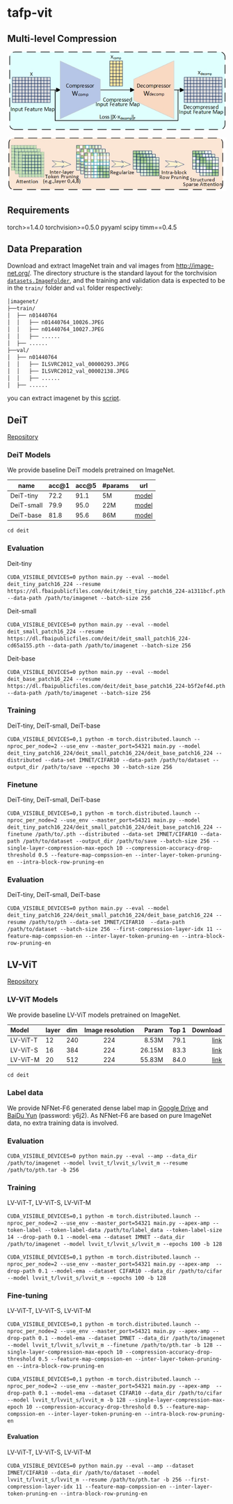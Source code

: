 # tafp-vit

## Multi-level Compression
![compression](/fig/compression.jpg "compression")

![pruning](/fig/pruning.jpg "pruning")

## Requirements
torch>=1.4.0
torchvision>=0.5.0
pyyaml
scipy
timm==0.4.5


## Data Preparation

Download and extract ImageNet train and val images from http://image-net.org/.
The directory structure is the standard layout for the torchvision [`datasets.ImageFolder`](https://pytorch.org/docs/stable/torchvision/datasets.html#imagefolder), and the training and validation data is expected to be in the `train/` folder and `val` folder respectively:


```
│imagenet/
├──train/
│  ├── n01440764
│  │   ├── n01440764_10026.JPEG
│  │   ├── n01440764_10027.JPEG
│  │   ├── ......
│  ├── ......
├──val/
│  ├── n01440764
│  │   ├── ILSVRC2012_val_00000293.JPEG
│  │   ├── ILSVRC2012_val_00002138.JPEG
│  │   ├── ......
│  ├── ......
```

you can extract imagenet by this [script](https://gist.github.com/BIGBALLON/8a71d225eff18d88e469e6ea9b39cef4).


## DeiT

[Repository](https://github.com/facebookresearch/deit)

### DeiT Models
We provide baseline DeiT models pretrained on ImageNet.

| name | acc@1 | acc@5 | #params | url |
| --- | --- | --- | --- | --- |
| DeiT-tiny | 72.2 | 91.1 | 5M | [model](https://dl.fbaipublicfiles.com/deit/deit_tiny_patch16_224-a1311bcf.pth) |
| DeiT-small | 79.9 | 95.0 | 22M| [model](https://dl.fbaipublicfiles.com/deit/deit_small_patch16_224-cd65a155.pth) |
| DeiT-base | 81.8 | 95.6 | 86M | [model](https://dl.fbaipublicfiles.com/deit/deit_base_patch16_224-b5f2ef4d.pth) |


```
cd deit
```

### Evaluation
Deit-tiny
```
CUDA_VISIBLE_DEVICES=0 python main.py --eval --model deit_tiny_patch16_224 --resume https://dl.fbaipublicfiles.com/deit/deit_tiny_patch16_224-a1311bcf.pth --data-path /path/to/imagenet --batch-size 256
```

Deit-small
```
CUDA_VISIBLE_DEVICES=0 python main.py --eval --model deit_small_patch16_224 --resume https://dl.fbaipublicfiles.com/deit/deit_small_patch16_224-cd65a155.pth --data-path /path/to/imagenet --batch-size 256
```

Deit-base
```
CUDA_VISIBLE_DEVICES=0 python main.py --eval --model deit_base_patch16_224 --resume https://dl.fbaipublicfiles.com/deit/deit_base_patch16_224-b5f2ef4d.pth --data-path /path/to/imagenet --batch-size 256
```

### Training
DeiT-tiny, DeiT-small, DeiT-base
```
CUDA_VISIBLE_DEVICES=0,1 python -m torch.distributed.launch --nproc_per_node=2 --use_env --master_port=54321 main.py --model deit_tiny_patch16_224/deit_small_patch16_224/deit_base_patch16_224 --distributed --data-set IMNET/CIFAR10 --data-path /path/to/dataset --output_dir /path/to/save --epochs 30 --batch-size 256
```

### Finetune
DeiT-tiny, DeiT-small, DeiT-base
```
CUDA_VISIBLE_DEVICES=0,1 python -m torch.distributed.launch --nproc_per_node=2 --use_env --master_port=54321 main.py --model deit_tiny_patch16_224/deit_small_patch16_224/deit_base_patch16_224 --finetune /path/to/.pth --distributed --data-set IMNET/CIFAR10 --data-path /path/to/dataset --output_dir /path/to/save --batch-size 256 --single-layer-compression-max-epoch 10 --compression-accuracy-drop-threshold 0.5 --feature-map-compssion-en --inter-layer-token-pruning-en --intra-block-row-pruning-en
```

### Evaluation
DeiT-tiny, DeiT-small, DeiT-base
```
CUDA_VISIBLE_DEVICES=0 python main.py --eval --model deit_tiny_patch16_224/deit_small_patch16_224/deit_base_patch16_224 --resume /path/to/pth --data-set IMNET/CIFAR10  --data-path /path/to/dataset --batch-size 256 --first-compression-layer-idx 11 --feature-map-compssion-en --inter-layer-token-pruning-en --intra-block-row-pruning-en
```


## LV-ViT

[Repository](https://github.com/zihangJiang/TokenLabeling)

### LV-ViT Models
We provide baseline LV-ViT models pretrained on ImageNet.

| Model                           | layer | dim  | Image resolution |  Param  | Top 1 |Download |
| :------------------------------ | :---- | :--- | :--------------: |-------: | ----: |   ----: |
| LV-ViT-T                        | 12    | 240  |       224        |  8.53M |  79.1 |[link](https://github.com/zihangJiang/TokenLabeling/releases/download/v0.2.0/lvvit_t.pth) |
| LV-ViT-S                        | 16    | 384  |       224        |  26.15M |  83.3 |[link](https://github.com/zihangJiang/TokenLabeling/releases/download/1.0/lvvit_s-26M-224-83.3.pth.tar) |
| LV-ViT-M                        | 20    | 512  |       224        |  55.83M |  84.0 |[link](https://github.com/zihangJiang/TokenLabeling/releases/download/1.0/lvvit_m-56M-224-84.0.pth.tar) |


```
cd deit
```
### Label data
We provide NFNet-F6 generated dense label map in [Google Drive](https://drive.google.com/file/d/1Cat8HQPSRVJFPnBLlfzVE0Exe65a_4zh/view?usp=sharing) and [BaiDu Yun](https://pan.baidu.com/s/1YBqiNN9dAzhEXtPl61bZJw) (password: y6j2). As NFNet-F6 are based on pure ImageNet data, no extra training data is involved.

### Evaluation
```
CUDA_VISIBLE_DEVICES=0 python main.py --eval --amp --data_dir /path/to/imagenet --model lvvit_t/lvvit_s/lvvit_m --resume /path/to/pth.tar -b 256
```

### Training
LV-ViT-T, LV-ViT-S, LV-ViT-M
```
CUDA_VISIBLE_DEVICES=0,1 python -m torch.distributed.launch --nproc_per_node=2 --use_env --master_port=54321 main.py --apex-amp --token-label --token-label-data /path/to/label_data --token-label-size 14 --drop-path 0.1 --model-ema --dataset IMNET --data_dir /path/to/imagenet --model lvvit_t/lvvit_s/lvvit_m --epochs 100 -b 128
```

```
CUDA_VISIBLE_DEVICES=0,1 python -m torch.distributed.launch --nproc_per_node=2 --use_env --master_port=54321 main.py --apex-amp  --drop-path 0.1 --model-ema --dataset CIFAR10 --data_dir /path/to/cifar --model lvvit_t/lvvit_s/lvvit_m --epochs 100 -b 128
```

### Fine-tuning
LV-ViT-T, LV-ViT-S, LV-ViT-M
```
CUDA_VISIBLE_DEVICES=0,1 python -m torch.distributed.launch --nproc_per_node=2 --use_env --master_port=54321 main.py --apex-amp --drop-path 0.1 --model-ema --dataset IMNET --data_dir /path/to/imagenet --model lvvit_t/lvvit_s/lvvit_m --finetune /path/to/pth.tar -b 128 --single-layer-compression-max-epoch 10 --compression-accuracy-drop-threshold 0.5 --feature-map-compssion-en --inter-layer-token-pruning-en --intra-block-row-pruning-en
```

```
CUDA_VISIBLE_DEVICES=0,1 python -m torch.distributed.launch --nproc_per_node=2 --use_env --master_port=54321 main.py --apex-amp  --drop-path 0.1 --model-ema --dataset CIFAR10 --data_dir /path/to/cifar --model lvvit_t/lvvit_s/lvvit_m -b 128 --single-layer-compression-max-epoch 10 --compression-accuracy-drop-threshold 0.5 --feature-map-compssion-en --inter-layer-token-pruning-en --intra-block-row-pruning-en
```

#### Evaluation
LV-ViT-T, LV-ViT-S, LV-ViT-M
```
CUDA_VISIBLE_DEVICES=0 python main.py --eval --amp --dataset IMNET/CIFAR10 --data_dir /path/to/dataset --model lvvit_t/lvvit_s/lvvit_m --resume /path/to/pth.tar -b 256 --first-compression-layer-idx 11 --feature-map-compssion-en --inter-layer-token-pruning-en --intra-block-row-pruning-en
```

